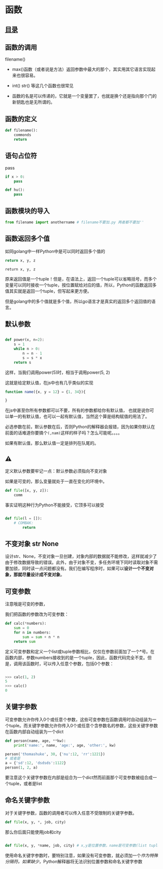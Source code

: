 # 函数
## [目录](./summary.md)
## 函数的调用

filename()

- max()函数（或者说是方法）返回参数中最大的那个，其实用其它语言实现起来也很容易。

- int() str() 等这几个函数也很常见
- 函数的名是可以传递的，它就是一个变量罢了，也就是换个还是指向那个门的新钥匙也是无所谓的。

## 函数的定义

```python
def filename():
    commonds
    return
```
## 语句占位符

pass

```python
if x > 0:
    pass

def hu():
    pass
```
## 函数模块的导入

```python
from filename import anothername # filename不要加.py 两者都不要加''
```
## 函数返回多个值

如同golang中一样Python中是可以同时返回多个值的
```python
return x, y, z
```
```golang
return x, y, z
```


原来返回值是一个tuple！但是，在语法上，返回一个tuple可以省略括号，而多个变量可以同时接收一个tuple，按位置赋给对应的值，所以，Python的函数返回多值其实就是返回一个tuple，但写起来更方便。

但是golang中的多个值就是多个值，所以go语言才是真实的返回多个返回值的语言。

## 默认参数
```python

def power(x, n=2):
    s = 1
    while n > 0:
        n = n - 1
        s = s * x
    return s
```
这样，当我们调用power(5)时，相当于调用power(5, 2)

这就是给定默认值，在js中也有几乎类似的实现

```javascript
function name({x, y = 12} = {1, 34}){

}
```
在js中甚至你所有参数都可以不要，所有的参数都给你有默认值，
也就是说你可以单一的有默认值，也可以一起有默认值，当然这个算是结构赋值的用法了。

必选参数在前，默认参数在后，否则Python的解释器会报错，因为如果你默认在前面的话难道你要搞个`(,nam)`这样的样子吗？怎么可能呢。。。。

如果有默认值，那么默认值一定是排列在队尾的。
## ⚠️

定义默认参数要牢记一点：默认参数必须指向不变对象

如果是可变的，那么变量就处于一直在变化的环境中。

```python
def file([x, y, z]):
    comm
```
事实证明这种行为Python不能接受，它顶多可以接受

```python

def file(l = []):
    # COMBAK:
        return
```


## 不变对象 str None

设计str、None，不变对象一旦创建，对象内部的数据就不能修改，这样就减少了由于修改数据导致的错误。此外，由于对象不变，多任务环境下同时读取对象不需要加锁，同时读一点问题都没有。我们在编写程序时，如果可以**设计一个不变对象，那就尽量设计成不变对象**。

## 可变参数

注意哦是可变的参数，

我们把函数的参数改为可变参数：

```python
def calc(*numbers):
    sum = 0
    for n in numbers:
        sum = sum + n * n
    return sum
```

定义可变参数和定义一个list或tuple参数相比，仅仅在参数前面加了一个*号。在函数内部，参数numbers接收到的是一个tuple，因此，函数代码完全不变。但是，调用该函数时，可以传入任意个参数，包括0个参数：

```python

>>> calc(1, 2)
5
>>> calc()
0

```

## 关键字参数

可变参数允许你传入0个或任意个参数，这些可变参数在函数调用时自动组装为一个tuple。而关键字参数允许你传入0个或任意个含参数名的参数，这些关键字参数在函数内部自动组装为一个dict
```python
def person(name, age, **kw):
    print('name:', name, 'age:', age, 'other:', kw)

person('thomashuke', 30, {'nu':12, 'rr':1221})
# 或者是
a = {'sd':12, 'dsdsds':1122}
person(1, 2, a)
```
要注意这个关键字参数在内部是组合为一个dict然而前面那个可变参数被组合成一个tuple，或者是list

## 命名关键字参数

对于关键字参数，函数的调用者可以传入任意不受限制的关键字参数。

```Python
def file(x, y, *, job, city)
```
那么你后面只能使用job和city

```Python

def file(x, y, *name, job, city) # x,y是位置参数，name是可变参数(list tuple) job和city是关键字参数。
```


使用命名关键字参数时，要特别注意，如果没有可变参数，就必须加一个*作为特殊分隔符。如果缺少*，Python解释器将无法识别位置参数和命名关键字参数
